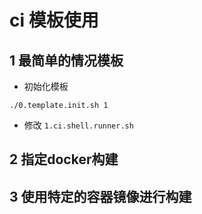 # ci 模板使用

## 1 最简单的情况模板

* 初始化模板
```
./0.template.init.sh 1
```
* 修改 `1.ci.shell.runner.sh`

## 2 指定docker构建

## 3 使用特定的容器镜像进行构建

